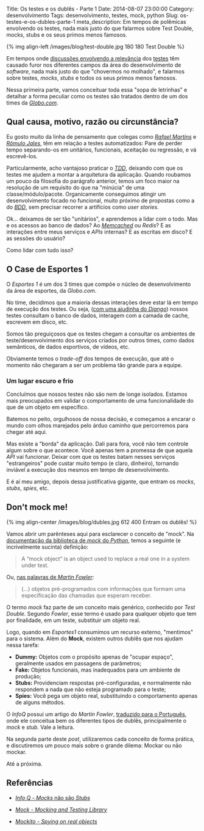Title: Os testes e os dublês - Parte 1
Date: 2014-08-07 23:00:00
Category: desenvolvimento
Tags: desenvolvimento, testes, mock, python
Slug: os-testes-e-os-dubles-parte-1
meta_description: Em tempos de polêmicas envolvendo os testes, nada mais justo do que falarmos sobre Test Double, mocks, stubs e os seus primos menos famosos.


{% img align-left /images/blog/test-double.jpg 180 180 Test Double %}

Em tempos onde [discussões envolvendo a relevância][2] dos [testes][3] têm
causado furor nos diferentes campos da área do desenvolvimento de *software*,
nada mais justo do que "chovermos no molhado", e falarmos sobre testes, *mocks*,
*stubs* e todos os seus primos menos famosos.

<!-- PELICAN_END_SUMMARY -->

Nessa primeira parte, vamos conceituar toda essa "sopa de letrinhas" e detalhar
a forma peculiar como os testes são tratados dentro de um dos times
da [*Globo.com*][4].


## Qual causa, motivo, razão ou circunstância?

Eu gosto muito da linha de pensamento que colegas como *[Rafael Martins][5]* e
*[Rômulo Jales][6]*, têm em relação a testes automatizados: Pare de perder tempo
separando-os em unitários, funcionais, aceitação ou regressão, e vá escrevê-los.

Particularmente, acho vantajoso praticar o [*TDD*][7], deixando com que os
testes me ajudem a montar a arquitetura da aplicação. Quando roubamos um pouco
da filosofia do parágrafo anterior, temos um foco maior na resolução de um
requisito do que na "minúcia" de uma classe/módulo/pacote. Organicamente
conseguimos atingir um desenvolvimento focado no funcional, muito próximo de
propostas como a do [*BDD*][8], sem precisar recorrer a artifícios
como *user stories*.

Ok... deixamos de ser tão "unitários", e aprendemos a lidar com o todo. Mas e
os acessos ao banco de dados? Ao *[Memcached][9]* ou *Redis*? E as interações
entre meus serviços e *APIs* internas? E as escritas em disco? E as sessões
do usuário?

Como lidar com tudo isso?


## O Case de Esportes 1

O *Esportes 1* é um dos 3 times que compõe o núcleo de desenvolvimento da área
de esportes, da *Globo.com*.

No time, decidimos que a maioria dessas interações deve estar lá em tempo de
execução dos testes. Ou seja, ([com uma ajudinha do *Django*][10]) nossos testes
consultam o banco de dados, interagem com a camada de cache, escrevem em
disco, etc.

Somos tão preguiçosos que os testes chegam a consultar os ambientes de
teste/desenvolvimento dos serviços criados por outros times, como dados
semânticos, de dados esportivos, de vídeos, etc.

Obviamente temos o *trade-off* dos tempos de execução, que até o momento não
chegaram a ser um problema tão grande para a equipe.


### Um lugar escuro e frio

Concluímos que nossos testes não são nem de longe isolados. Estamos mais
preocupados em validar o comportamento de uma funcionalidade do que de um
objeto em específico.

Batemos no peito, orgulhosos de nossa decisão, e começamos a encarar o mundo
com olhos marejados pelo árduo caminho que percorremos para chegar até aqui.

Mas existe a "borda" da aplicação. Dali para fora, você não tem controle algum
sobre o que acontece. Você apenas tem a promessa de que aquela *API* vai
funcionar. Deixar com que os testes batam nesses serviços "estrangeiros" pode
custar muito tempo (e claro, dinheiro), tornando inviável a execução dos mesmos
em tempo de desenvolvimento.

E é aí meu amigo, depois dessa justificativa gigante, que entram os *mocks*,
*stubs*, *spies*, etc.


## Don't mock me!

{% img align-center /images/blog/dubles.jpg 612 400 Entram os dublês! %}

Vamos abrir um parênteses aqui para esclarecer o conceito de "mock".
Na [documentação da biblioteca de *mock* do *Python*][11], temos a seguinte
(e incrivelmente sucinta) definição:

> A “mock object” is an object used to replace a real one in a system under test.

Ou, [nas palavras de *Martin Fowler*][12]:

> (...) objetos pré-programados com informações que formam uma especificação das chamadas que esperam receber.

O termo *mock* faz parte de um conceito mais genérico, conhecido por
*Test Double*. Segundo *Fowler*, esse termo é usado para qualquer objeto que
tem por finalidade, em um teste, substituir um objeto real.

Logo, quando em *Esportes1* consumimos um recurso externo, "mentimos" para o
sistema. Além do **Mock**, existem outros dublês que nos ajudam nessa tarefa:

* **Dummy:** Objetos com o propósito apenas de "ocupar espaço", geralmente usados em passagens de parâmetros;
* **Fake:** Objetos funcionais, mas inadequados para um ambiente de produção;
* **Stubs:** Providenciam respostas pré-configuradas, e normalmente não respondem a nada que não esteja programado para o teste;
* **Spies:** Você pega um objeto real, substituindo o comportamento apenas de alguns métodos.

O *InfoQ* possui um artigo do *Martin Fowler*, [traduzido para o Português][13],
onde ele conceitua bem os diferentes tipos de dublês, principalmente o *mock*
e *stub*. Vale a leitura.

Na segunda parte deste *post*, utilizaremos cada conceito de forma prática, e
discutiremos um pouco mais sobre o grande dilema: Mockar ou não mockar.

Até a próxima.


Referências
-----------

* [*Info Q* - *Mocks* não são *Stubs*][14]
* [*Mock* - *Mocking and Testing Library*][15]
* [*Mockito* - *Spying on real objects*][16]


  [1]: https://www.google.com.br/search?q=dubl%C3%AAs&espv=2&source=lnms&tbm=isch&sa=X&ei=XdqUU6vyKObNsQTRu4LIAw&ved=0CAYQ_AUoAQ&biw=1280&bih=679#q=dubl%C3%AAs&tbm=isch&facrc=_&imgdii=_&imgrc=pIbz_VLyYhxmlM%253A;XaNKs1NCAAhFWM;http%253A%252F%252F1.bp.blogspot.com%252F-JpaEE9vTvH4%252FUciulNGAm1I%252FAAAAAAAACWs%252FL1UXMgKPlWQ%252Fs1600%252FO-Espetacular-Homem-Aranha-2.jpg;http%253A%252F%252Fwww.ovocomcaviar.com%252F2013%252F06%252Fo-espetacular-homem-aranha-2-garfield-e.html;675;900
  [2]: http://martinfowler.com/articles/is-tdd-dead/ "Is TDD dead?"
  [3]: {tag}testes "Leia mais sobre testes"
  [4]: http://globo.com "Absolutamente tudo sobre notícias, esportes e entretenimento"
  [5]: http://twitter.com/rafael_mws "Siga o Cabra no Twitter"
  [6]: https://twitter.com/romulojales "Siga o Rômulo"
  [7]: {tag}tdd "Leia mais sobre TDD"
  [8]: {tag}bdd "Leia mais sobre BDD"
  [9]: {tag}memcached "Leia mais sobre Memcached"
  [10]: https://docs.djangoproject.com/en/dev/topics/testing/tools/ "Testing Tools"
  [11]: http://www.voidspace.org.uk/python/mock/#terminology "Biblioteca de mock do Python"
  [12]: http://www.infoq.com/br/articles/mocks-Arent-Stubs "A diferença entre Mocks e Stubs"
  [13]: http://www.infoq.com/br/articles/mocks-Arent-Stubs "Mocks não são Stubs"
  [14]: http://www.infoq.com/br/articles/mocks-Arent-Stubs "Leia o artigo do Martin Fowler, traduzido para pt-BR"
  [15]: http://www.voidspace.org.uk/python/mock/#terminology "Leia sobre a terminologia usada pela lib mock"
  [16]: http://docs.mockito.googlecode.com/hg/latest/org/mockito/Mockito.html#13 "Definição de Spies pela Mockito"
